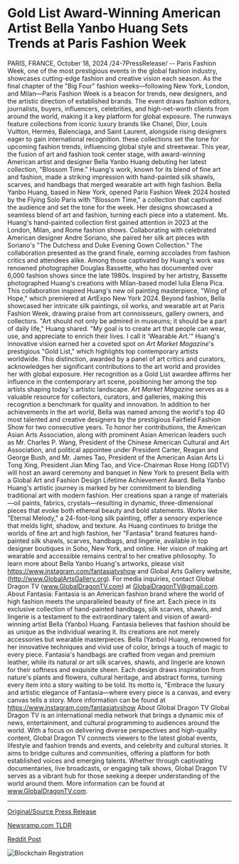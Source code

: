 # Gold List Award-Winning American Artist Bella Yanbo Huang Sets Trends at Paris Fashion Week

PARIS, FRANCE, October 18, 2024 /24-7PressRelease/ -- Paris Fashion Week, one of the most prestigious events in the global fashion industry, showcases cutting-edge fashion and creative vision each season. As the final chapter of the "Big Four" fashion weeks—following New York, London, and Milan—Paris Fashion Week is a beacon for trends, new designers, and the artistic direction of established brands.  The event draws fashion editors, journalists, buyers, influencers, celebrities, and high-net-worth clients from around the world, making it a key platform for global exposure. The runways feature collections from iconic luxury brands like Chanel, Dior, Louis Vuitton, Hermès, Balenciaga, and Saint Laurent, alongside rising designers eager to gain international recognition. these collections set the tone for upcoming fashion trends, influencing global style and streetwear.  This year, the fusion of art and fashion took center stage, with award-winning American artist and designer Bella Yanbo Huang debuting her latest collection, "Blossom Time." Huang's work, known for its blend of fine art and fashion, made a striking impression with hand-painted silk shawls, scarves, and handbags that merged wearable art with high fashion.  Bella Yanbo Huang, based in New York, opened Paris Fashion Week 2024 hosted by the Flying Solo Paris with "Blossom Time," a collection that captivated the audience and set the tone for the week. Her designs showcased a seamless blend of art and fashion, turning each piece into a statement.   Ms. Huang's hand-painted collection first gained attention in 2023 at the London, Milan, and Rome fashion shows. Collaborating with celebrated American designer Andre Soriano, she paired her silk art pieces with Soriano's "The Dutchess and Duke Evening Gown Collection." The collaboration presented as the grand finale, earning accolades from fashion critics and attendees alike.  Among those captivated by Huang's work was renowned photographer Douglas Bassette, who has documented over 6,000 fashion shows since the late 1980s. Inspired by her artistry, Bassette photographed Huang's creations with Milan-based model Iulia Elena Pica. This collaboration inspired Huang's new oil painting masterpiece, "Wing of Hope," which premiered at ArtExpo New York 2024.  Beyond fashion, Bella showcased her intricate silk paintings, oil works, and wearable art at Paris Fashion Week, drawing praise from art connoisseurs, gallery owners, and collectors. "Art should not only be admired in museums; it should be a part of daily life," Huang shared. "My goal is to create art that people can wear, use, and appreciate to enrich their lives. I call it 'Wearable Art.'"  Huang's innovative vision earned her a coveted spot on *Art Market Magazine*'s prestigious "Gold List," which highlights top contemporary artists worldwide. This distinction, awarded by a panel of art critics and curators, acknowledges her significant contributions to the art world and provides her with global exposure.  Her recognition as a Gold List awardee affirms her influence in the contemporary art scene, positioning her among the top artists shaping today's artistic landscape. *Art Market Magazine* serves as a valuable resource for collectors, curators, and galleries, making this recognition a benchmark for quality and innovation.  In addition to her achievements in the art world, Bella was named among the world's top 40 most talented and creative designers by the prestigious Fairfield Fashion Show for two consecutive years.   To honor her contributions, the American Asian Arts Association, along with prominent Asian American leaders such as Mr. Charles P. Wang, President of the Chinese American Cultural and Art Association, and political appointee under President Carter, Reagan and George Bush, and Mr. James Tao, President of the American Asian Arts Li Tong Xing, President Jian Ming Tao, and Vice-Chairman Rose Hong (GDTV) will host an award ceremony and banquet in New York to present Bella with a Global Art and Fashion Design Lifetime Achievement Award.  Bella Yanbo Huang's artistic journey is marked by her commitment to blending traditional art with modern fashion. Her creations span a range of materials—oil paints, fabrics, crystals—resulting in dynamic, three-dimensional pieces that evoke both ethereal beauty and bold statements. Works like "Eternal Melody," a 24-foot-long silk painting, offer a sensory experience that melds light, shadow, and texture.  As Huang continues to bridge the worlds of fine art and high fashion, her "Fantasia" brand features hand-painted silk shawls, scarves, handbags, and lingerie, available in top designer boutiques in Soho, New York, and online. Her vision of making art wearable and accessible remains central to her creative philosophy.  To learn more about Bella Yanbo Huang's artworks, please visit https://www.instagram.com/fantasiatvshow and Global Arts Gallery website, (http://www.GlobalArtsGallery.org).   For media inquiries, contact Global Dragon TV (www.GlobalDragonTV.com) at GlobalDragonTV@gmail.com.  About Fantasia: Fantasia is an American fashion brand where the world of high fashion meets the unparalleled beauty of fine art. Each piece in its exclusive collection of hand-painted handbags, silk scarves, shawls, and lingerie is a testament to the extraordinary talent and vision of award-winning artist Bella (Yanbo) Huang. Fantasia believes that fashion should be as unique as the individual wearing it. Its creations are not merely accessories but wearable masterpieces. Bella (Yanbo) Huang, renowned for her innovative techniques and vivid use of color, brings a touch of magic to every piece. Fantasia's handbags are crafted from vegan and premium leather, while its natural or art silk scarves, shawls, and lingerie are known for their softness and exquisite sheen. Each design draws inspiration from nature's plants and flowers, cultural heritage, and abstract forms, turning every item into a story waiting to be told. Its motto is, "Embrace the luxury and artistic elegance of Fantasia—where every piece is a canvas, and every canvas tells a story.  More information can be found at https://www.instagram.com/fantasiatvshow  About Global Dragon TV Global Dragon TV is an international media network that brings a dynamic mix of news, entertainment, and cultural programming to audiences around the world. With a focus on delivering diverse perspectives and high-quality content, Global Dragon TV connects viewers to the latest global events, lifestyle and fashion trends and events, and celebrity and cultural stories.  It aims to bridge cultures and communities, offering a platform for both established voices and emerging talents. Whether through captivating documentaries, live broadcasts, or engaging talk shows, Global Dragon TV serves as a vibrant hub for those seeking a deeper understanding of the world around them. More information can be found at www.GlobalDragonTV.com. 

---

[Original/Source Press Release](https://www.24-7pressrelease.com/press-release/515361/gold-list-award-winning-american-artist-bella-yanbo-huang-sets-trends-at-paris-fashion-week)
                    

[Newsramp.com TLDR](https://newsramp.com/curated-news/paris-fashion-week-2024-art-meets-fashion-with-bella-yanbo-huang-s-blossom-time-collection/5541340a84ff2c922142bea687c1df34) 

 



[Reddit Post](https://www.reddit.com/r/Lifestyle_Culture/comments/1g6ccbg/paris_fashion_week_2024_art_meets_fashion_with/) 



![Blockchain Registration](https://cdn.newsramp.app/24-7PressRelease/qrcode/2410/18/plumiACv.webp)